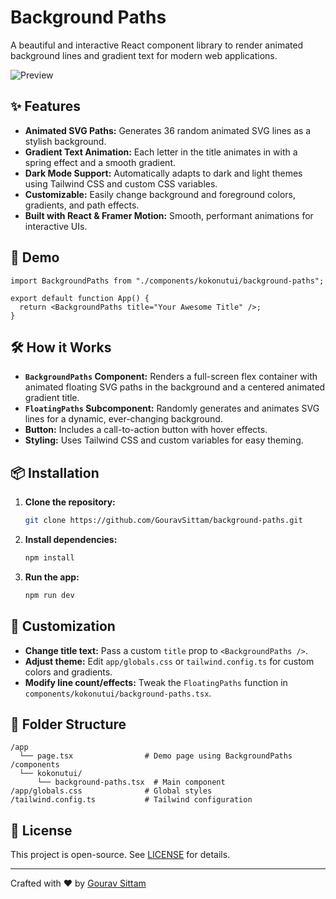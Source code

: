 # Background Paths

A beautiful and interactive React component library to render animated background lines and gradient text for modern web applications.

![Preview](https://github.com/GouravSittam/background-paths/raw/main/preview.png)

## ✨ Features

- **Animated SVG Paths:** Generates 36 random animated SVG lines as a stylish background.
- **Gradient Text Animation:** Each letter in the title animates in with a spring effect and a smooth gradient.
- **Dark Mode Support:** Automatically adapts to dark and light themes using Tailwind CSS and custom CSS variables.
- **Customizable:** Easily change background and foreground colors, gradients, and path effects.
- **Built with React & Framer Motion:** Smooth, performant animations for interactive UIs.

## 🚀 Demo

```tsx
import BackgroundPaths from "./components/kokonutui/background-paths";

export default function App() {
  return <BackgroundPaths title="Your Awesome Title" />;
}
```

## 🛠️ How it Works

- **`BackgroundPaths` Component:** Renders a full-screen flex container with animated floating SVG paths in the background and a centered animated gradient title.
- **`FloatingPaths` Subcomponent:** Randomly generates and animates SVG lines for a dynamic, ever-changing background.
- **Button:** Includes a call-to-action button with hover effects.
- **Styling:** Uses Tailwind CSS and custom variables for easy theming.

## 📦 Installation

1. **Clone the repository:**
   ```bash
   git clone https://github.com/GouravSittam/background-paths.git
   ```
2. **Install dependencies:**
   ```bash
   npm install
   ```
3. **Run the app:**
   ```bash
   npm run dev
   ```

## 🎨 Customization

- **Change title text:** Pass a custom `title` prop to `<BackgroundPaths />`.
- **Adjust theme:** Edit `app/globals.css` or `tailwind.config.ts` for custom colors and gradients.
- **Modify line count/effects:** Tweak the `FloatingPaths` function in `components/kokonutui/background-paths.tsx`.

## 📁 Folder Structure

```
/app
  └── page.tsx                # Demo page using BackgroundPaths
/components
  └── kokonutui/
      └── background-paths.tsx  # Main component
/app/globals.css              # Global styles
/tailwind.config.ts           # Tailwind configuration
```

## 📄 License

This project is open-source. See [LICENSE](LICENSE) for details.

---

Crafted with ❤️ by [Gourav Sittam](https://github.com/GouravSittam)

